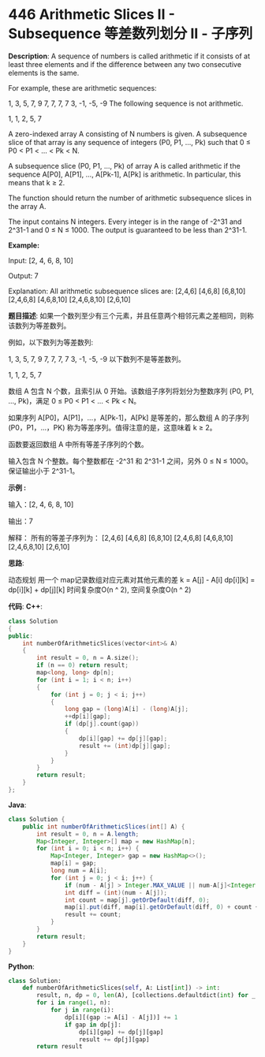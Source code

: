 # 446 Arithmetic Slices II - Subsequence 等差数列划分 II - 子序列

__Description__:
A sequence of numbers is called arithmetic if it consists of at least three elements and if the difference between any two consecutive elements is the same.

For example, these are arithmetic sequences:

1, 3, 5, 7, 9
7, 7, 7, 7
3, -1, -5, -9
The following sequence is not arithmetic.

1, 1, 2, 5, 7

A zero-indexed array A consisting of N numbers is given. A subsequence slice of that array is any sequence of integers (P0, P1, ..., Pk) such that 0 ≤ P0 < P1 < ... < Pk < N.

A subsequence slice (P0, P1, ..., Pk) of array A is called arithmetic if the sequence A[P0], A[P1], ..., A[Pk-1], A[Pk] is arithmetic. In particular, this means that k ≥ 2.

The function should return the number of arithmetic subsequence slices in the array A.

The input contains N integers. Every integer is in the range of -2^31 and 2^31-1 and 0 ≤ N ≤ 1000. The output is guaranteed to be less than 2^31-1.

__Example:__

Input: [2, 4, 6, 8, 10]

Output: 7

Explanation:
All arithmetic subsequence slices are:
[2,4,6]
[4,6,8]
[6,8,10]
[2,4,6,8]
[4,6,8,10]
[2,4,6,8,10]
[2,6,10]

__题目描述__:
如果一个数列至少有三个元素，并且任意两个相邻元素之差相同，则称该数列为等差数列。

例如，以下数列为等差数列:

1, 3, 5, 7, 9
7, 7, 7, 7
3, -1, -5, -9
以下数列不是等差数列。

1, 1, 2, 5, 7

数组 A 包含 N 个数，且索引从 0 开始。该数组子序列将划分为整数序列 (P0, P1, ..., Pk)，满足 0 ≤ P0 < P1 < ... < Pk < N。

如果序列 A[P0]，A[P1]，...，A[Pk-1]，A[Pk] 是等差的，那么数组 A 的子序列 (P0，P1，…，PK) 称为等差序列。值得注意的是，这意味着 k ≥ 2。

函数要返回数组 A 中所有等差子序列的个数。

输入包含 N 个整数。每个整数都在 -2^31 和 2^31-1 之间，另外 0 ≤ N ≤ 1000。保证输出小于 2^31-1。

__示例 :__

输入：[2, 4, 6, 8, 10]

输出：7

解释：
所有的等差子序列为：
[2,4,6]
[4,6,8]
[6,8,10]
[2,4,6,8]
[4,6,8,10]
[2,4,6,8,10]
[2,6,10]

__思路__:

动态规划
用一个 map记录数组对应元素对其他元素的差
k = A[j] - A[i]
dp[i][k] = dp[i][k] + dp[j][k]
时间复杂度O(n ^ 2), 空间复杂度O(n ^ 2)

__代码__:
__C++__:

```C++
class Solution 
{
public:
    int numberOfArithmeticSlices(vector<int>& A) 
    {
        int result = 0, n = A.size();
        if (n == 0) return result;
        map<long, long> dp[n];
        for (int i = 1; i < n; i++)
        {
            for (int j = 0; j < i; j++)
            {
                long gap = (long)A[i] - (long)A[j];
                ++dp[i][gap];
                if (dp[j].count(gap))
                {
                    dp[i][gap] += dp[j][gap];
                    result += (int)dp[j][gap];
                }
            }
        }
        return result;
    }
};
```

__Java__:

```Java
class Solution {
    public int numberOfArithmeticSlices(int[] A) {
        int result = 0, n = A.length;
        Map<Integer, Integer>[] map = new HashMap[n];
        for (int i = 0; i < n; i++) {
            Map<Integer, Integer> gap = new HashMap<>();
            map[i] = gap;
            long num = A[i];
            for (int j = 0; j < i; j++) {
                if (num - A[j] > Integer.MAX_VALUE || num-A[j]<Integer.MIN_VALUE) continue;
                int diff = (int)(num - A[j]);
                int count = map[j].getOrDefault(diff, 0);
                map[i].put(diff, map[i].getOrDefault(diff, 0) + count + 1);
                result += count;
            }
        }
        return result;
    }
}
```

__Python__:

```Python
class Solution:
    def numberOfArithmeticSlices(self, A: List[int]) -> int:
        result, n, dp = 0, len(A), [collections.defaultdict(int) for _ in range(len(A))]
        for i in range(1, n):
            for j in range(i):
                dp[i][(gap := A[i] - A[j])] += 1
                if gap in dp[j]:
                    dp[i][gap] += dp[j][gap]
                    result += dp[j][gap]
        return result
```
